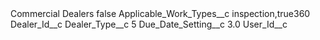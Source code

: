 <?xml version="1.0" encoding="UTF-8"?>
<CustomMetadata xmlns="http://soap.sforce.com/2006/04/metadata" xmlns:xsi="http://www.w3.org/2001/XMLSchema-instance" xmlns:xsd="http://www.w3.org/2001/XMLSchema">
    <label>Commercial Dealers</label>
    <protected>false</protected>
    <values>
        <field>Applicable_Work_Types__c</field>
        <value xsi:type="xsd:string">inspection,true360</value>
    </values>
    <values>
        <field>Dealer_Id__c</field>
        <value xsi:nil="true"/>
    </values>
    <values>
        <field>Dealer_Type__c</field>
        <value xsi:type="xsd:string">5</value>
    </values>
    <values>
        <field>Due_Date_Setting__c</field>
        <value xsi:type="xsd:double">3.0</value>
    </values>
    <values>
        <field>User_Id__c</field>
        <value xsi:nil="true"/>
    </values>
</CustomMetadata>
